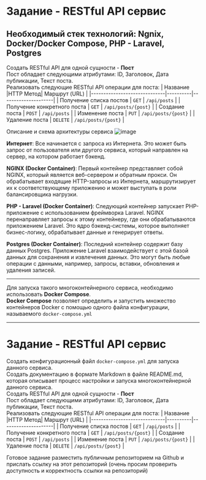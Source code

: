 # Задание - RESTful API сервис

## Необходимый стек технологий: Ngnix, Docker/Docker Compose, PHP - Laravel, Postgres

Создать RESTful API для одной сущности - **Пост** \
Пост обладает следующими атрибутами: ID, Заголовок, Дата публикации, Текст поста. \
Реализовать следующие RESTful API операции для поста:
|  Название                    |HTTP Метод|  Маршрут (URL)      | 
|------------------------------|----------|---------------------|
| Получение списка постов      | `GET`    | `/api/posts`        |
| Получение конкретного поста  | `GET`    | `/api/posts/{post}` |
| Создание поста               | `POST`   | `/api/posts`        |
| Изменение поста              | `PUT`    | `/api/posts/{post}` |
| Удаление поста               | `DELETE` | `/api/posts/{post}` |


Описание и схема архитектуры сервиса
![image](https://cdn.discordapp.com/attachments/518884668997632021/1208661227601920010/image.png?ex=65e4187c&is=65d1a37c&hm=0e5e33e883fd5af10d66cf0f00e8d4aea2dfca5e6abd89d557bba017b45e32da)

**Интернет**: Все начинается с запроса из Интернета. Это может быть запрос от пользователя или другого сервиса, который направлен на сервер, на котором работает бэкенд.

**NGINX (Docker Container)**: Первый контейнер представляет собой NGINX, который является веб-сервером и обратным прокси. Он обрабатывает входящие HTTP-запросы из Интернета, маршрутизирует их к соответствующему приложению и может выступать в роли балансировщика нагрузки.

**PHP - Laravel (Docker Container)**: Следующий контейнер запускает PHP-приложение с использованием фреймворка Laravel. NGINX перенаправляет запросы к этому контейнеру, где они обрабатываются приложением Laravel. Это ядро бэкенд-системы, которое выполняет бизнес-логику, обрабатывает данные и генерирует ответы.

**Postgres (Docker Container)**: Последний контейнер содержит базу данных Postgres. Приложение Laravel взаимодействует с этой базой данных для сохранения и извлечения данных. Это могут быть любые операции с данными, например, запросы, вставки, обновления и удаления записей.

---
Для запуска такого многоконтейнерного сервиса, необходимо использовать **Docker Compose**. \
**Docker Compose** позволяет определить и запустить множество контейнеров Docker с помощью одного файла конфигурации, называемого `docker-compose.yml`

---
# Задание - RESTful API сервис
Создать конфигурационный файл `docker-compose.yml` для запуска данного сервиса. \
Создать документацию в формате Markdown в файле README.md, которая описывает процесс настройки и запуска многоконтейнерной данного сервиса. \
Создать RESTful API для одной сущности - **Пост** \
Пост обладает следующими атрибутами: ID, Заголовок, Дата публикации, Текст поста. \
Реализовать следующие RESTful API операции для поста:
|  Название                    |HTTP Метод|  Маршрут (URL)      | 
|------------------------------|----------|---------------------|
| Получение списка постов      | `GET`    | `/api/posts`        |
| Получение конкретного поста  | `GET`    | `/api/posts/{post}` |
| Создание поста               | `POST`   | `/api/posts`        |
| Изменение поста              | `PUT`    | `/api/posts/{post}` |
| Удаление поста               | `DELETE` | `/api/posts/{post}` |

Готовое задание разместить публичным репозиторием на Github и прислать ссылку на этот репозиторий (очень просим проверить доступность и корректность ссылки на репозиторий)
